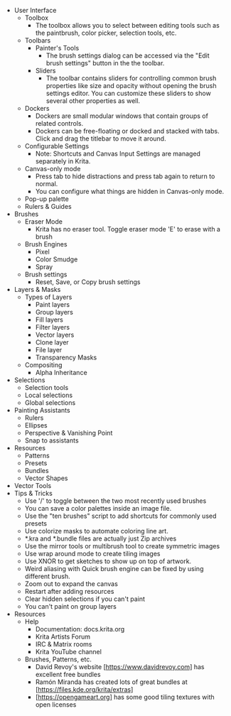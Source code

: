 - User Interface
  - Toolbox
	- The toolbox allows you to select between editing tools such as the paintbrush, color picker, selection tools, etc.
  - Toolbars
	- Painter's Tools
		- The brush settings dialog can be accessed via the "Edit brush settings" button in the the toolbar.
	- Sliders
		- The toolbar contains sliders for controlling common brush properties like size and opacity without opening the brush settings editor. You can customize these sliders to show several other properties as well.
  - Dockers
	- Dockers are small modular windows that contain groups of related controls.
	- Dockers can be free-floating or docked and stacked with tabs. Click and drag the titlebar to move it around.
  - Configurable Settings
	- Note: Shortcuts and Canvas Input Settings are managed separately in Krita.
  - Canvas-only mode
	- Press tab to hide distractions and press tab again to return to normal.
	- You can configure what things are hidden in Canvas-only mode.
  - Pop-up palette
  - Rulers & Guides
- Brushes
  - Eraser Mode
	- Krita has no eraser tool. Toggle eraser mode 'E' to erase with a brush
  - Brush Engines
	- Pixel
	- Color Smudge
	- Spray
  - Brush settings
    - Reset, Save, or Copy brush settings
- Layers & Masks
  - Types of Layers
	- Paint layers
	- Group layers
	- Fill layers
	- Filter layers
	- Vector layers
	- Clone layer
	- File layer
	- Transparency Masks
  - Compositing
	- Alpha Inheritance
- Selections
  - Selection tools
  - Local selections
  - Global selections
- Painting Assistants
  - Rulers
  - Ellipses
  - Perspective & Vanishing Point
  - Snap to assistants
- Resources
  - Patterns
  - Presets
  - Bundles
  - Vector Shapes
- Vector Tools
- Tips & Tricks
  - Use '/' to toggle between the two most recently used brushes
  - You can save a color palettes inside an image file.
  - Use the "ten brushes" script to add shortcuts for commonly used presets
  - Use colorize masks to automate coloring line art.
  - *.kra and *.bundle files are actually just Zip archives
  - Use the mirror tools or multibrush tool to create symmetric images
  - Use wrap around mode to create tiling images
  - Use XNOR to get sketches to show up on top of artwork.
  - Weird aliasing with Quick brush engine can be fixed by using different brush.
  - Zoom out to expand the canvas
  - Restart after adding resources
  - Clear hidden selections if you can't paint
  - You can't paint on group layers
- Resources
  - Help
	- Documentation: docs.krita.org
	- Krita Artists Forum
	- IRC & Matrix rooms
	- Krita YouTube channel
  - Brushes, Patterns, etc.
	- David Revoy's website [https://www.davidrevoy.com] has excellent free bundles
	- Ramón Miranda has created lots of great bundles at [https://files.kde.org/krita/extras]
	- [https://opengameart.org] has some good tiling textures with open licenses
